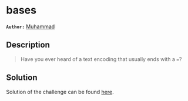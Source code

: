 # bases

**`Author:`** [Muhammad](https://github.com/muhammedbkf)

## Description
  > Have you ever heard of a text encoding that usually ends with a `=`?

## Solution

Solution of the challenge can be found [here](solution/).

